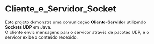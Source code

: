 # Cliente_e_Servidor_Socket

Este projeto demonstra uma comunicação **Cliente-Servidor** utilizando **Sockets UDP** em Java.  
O cliente envia mensagens para o servidor através de pacotes UDP, e o servidor exibe o conteúdo recebido.  
